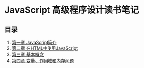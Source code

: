 # JavaScript 高级程序设计读书笔记

## 目录

1. [第一章 JavaScript简介](chapter01.md)
1. [第二章 在HTML中使用JavaScript](chapter02.md)
1. [第三章 基本概念](chapter03.md)
1. [第四章 变量、作用域和内存问题](chapter04.md)